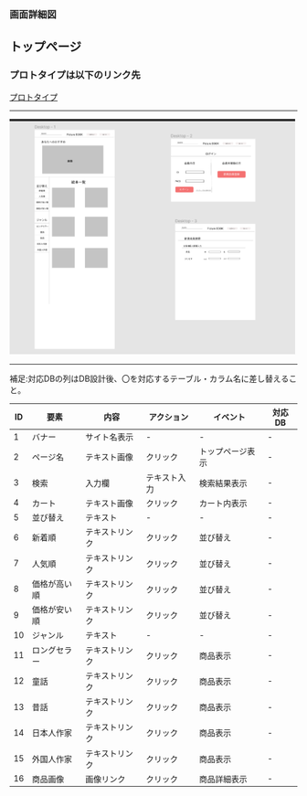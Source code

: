 ### 画面詳細図
## トップページ
### プロトタイプは以下のリンク先
[プロトタイプ](https://www.figma.com/file/DYPRUY5ThM6KcMcjHO6g18/Untitled?node-id=0%3A1)
*****
<img src="../img_original/syousai.PNG" width="500">

*****
補足:対応DBの列はDB設計後、〇を対応するテーブル・カラム名に差し替えること。

| ID | 要素 | 内容 | アクション | イベント | 対応DB |
|----|------|------|-----------|-----------|--------|
|1   |バナー|サイト名表示|-     |-         |-       |
|2   |ページ名|テキスト画像|クリック|トップページ表示|-|
|3   |検索  |入力欄|テキスト入力|検索結果表示|-      |
|4   |カート|テキスト画像|クリック|カート内表示|-    |
|5   |並び替え|テキスト|-       |-         |-       |
|6   |新着順|テキストリンク|クリック|並び替え|-      |
|7   |人気順|テキストリンク|クリック|並び替え|-      |
|8   |価格が高い順|テキストリンク|クリック|並び替え|-|
|9   |価格が安い順|テキストリンク|クリック|並び替え|-|
|10  |ジャンル|テキスト|-       |-         |-      |
|11   |ロングセラー|テキストリンク|クリック|商品表示|-|
|12   |童話 |テキストリンク|クリック|商品表示|-     |
|13   |昔話 |テキストリンク|クリック|商品表示|-     |
|14   |日本人作家|テキストリンク|クリック|商品表示|-|
|15   |外国人作家|テキストリンク|クリック|商品表示|-|
|16   |商品画像|画像リンク|クリック|商品詳細表示|-  |

